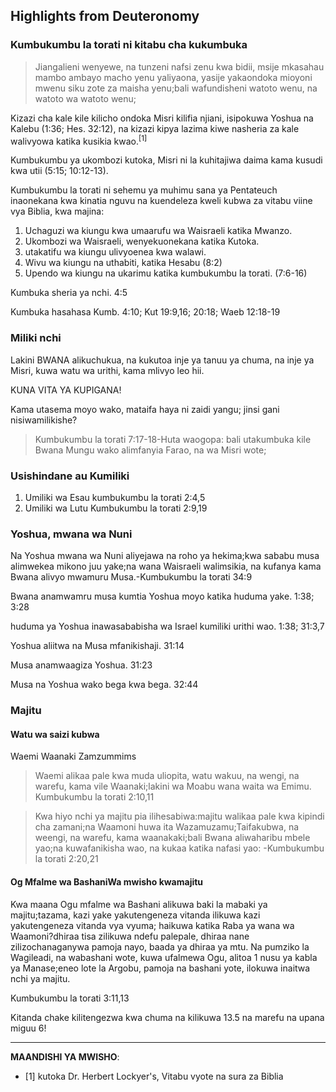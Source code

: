 ## Highlights from Deuteronomy

### Kumbukumbu la torati ni kitabu cha kukumbuka

> Jiangalieni wenyewe, na tunzeni nafsi zenu kwa bidii, msije mkasahau mambo ambayo macho yenu yaliyaona, yasije yakaondoka mioyoni mwenu siku zote za maisha yenu;bali wafundisheni watoto wenu, na watoto wa watoto wenu;

Kizazi cha kale kile kilicho ondoka Misri kilifia njiani, isipokuwa Yoshua na Kalebu (1:36; Hes. 32:12), na kizazi kipya lazima kiwe nasheria za kale walivyowa katika kusikia kwao.<sup>[1]</sup>

Kumbukumbu ya ukombozi kutoka, Misri ni la kuhitajiwa daima kama kusudi kwa utii (5:15; 10:12-13).

Kumbukumbu la torati ni sehemu ya muhimu sana ya Pentateuch inaonekana kwa kinatia nguvu na kuendeleza kweli kubwa za vitabu viine vya Biblia, kwa majina:

1. Uchaguzi wa kiungu kwa umaarufu wa Waisraeli katika Mwanzo.
2. Ukombozi wa Waisraeli, wenyekuonekana katika Kutoka.
3. utakatifu wa kiungu ulivyoenea kwa walawi.
4. Wivu wa kiungu na uthabiti, katika Hesabu (8:2)
5. Upendo wa kiungu na ukarimu katika kumbukumbu la torati. (7:6-16)

Kumbuka sheria ya nchi. 4:5

Kumbuka hasahasa Kumb. 4:10; Kut 19:9,16; 20:18; Waeb 12:18-19

### Miliki nchi

Lakini BWANA alikuchukua, na kukutoa inje ya tanuu ya chuma, na inje ya Misri, kuwa watu wa urithi, kama mlivyo leo hii.

KUNA VITA YA KUPIGANA!

Kama utasema moyo wako, mataifa haya ni zaidi yangu; jinsi gani nisiwamilikishe?

> Kumbukumbu la torati 7:17-18-Huta waogopa: bali utakumbuka kile Bwana Mungu wako alimfanyia Farao, na wa Misri wote;

### Usishindane au Kumiliki

1. Umiliki wa Esau kumbukumbu la torati 2:4,5
2. Umiliki wa Lutu Kumbukumbu la torati 2:9,19

### Yoshua, mwana wa Nuni

Na Yoshua mwana wa Nuni aliyejawa na roho ya hekima;kwa sababu musa alimwekea mikono juu yake;na wana Waisraeli walimsikia, na kufanya kama Bwana alivyo mwamuru Musa.-Kumbukumbu la torati 34:9

Bwana anamwamru musa kumtia Yoshua moyo katika huduma yake. 1:38; 3:28

huduma ya Yoshua inawasababisha wa Israel kumiliki urithi wao. 1:38; 31:3,7

Yoshua aliitwa na Musa mfanikishaji. 31:14

Musa anamwaagiza Yoshua. 31:23

Musa na Yoshua wako bega kwa bega. 32:44

### Majitu

#### Watu wa saizi kubwa

Waemi Waanaki Zamzummims

> Waemi alikaa pale kwa muda uliopita, watu wakuu, na wengi, na warefu, kama vile Waanaki;lakini wa Moabu wana waita wa Emimu. Kumbukumbu la torati 2:10,11

> Kwa hiyo nchi ya majitu pia ilihesabiwa:majitu walikaa pale kwa kipindi cha zamani;na Waamoni huwa ita Wazamuzamu;Taifakubwa, na weengi, na warefu, kama waanakaki;bali Bwana aliwaharibu mbele yao;na kuwafanikisha wao, na kukaa katika nafasi yao: -Kumbukumbu la torati 2:20,21

#### Og Mfalme wa BashaniWa mwisho kwamajitu

Kwa maana Ogu mfalme wa Bashani alikuwa baki la mabaki ya majitu;tazama, kazi yake yakutengeneza vitanda ilikuwa kazi yakutengeneza vitanda vya vyuma; haikuwa katika Raba ya wana wa Waamoni?dhiraa tisa zilikuwa ndefu palepale, dhiraa nane zilizochanaganywa pamoja nayo, baada ya dhiraa ya mtu. Na pumziko la Wagileadi, na wabashani wote, kuwa ufalmewa Ogu, alitoa 1 nusu ya kabla ya Manase;eneo lote la Argobu, pamoja na bashani yote, ilokuwa inaitwa nchi ya majitu.

Kumbukumbu la torati 3:11,13

Kitanda chake kilitengezwa kwa chuma na kilikuwa 13.5 na marefu na upana miguu 6!

---

**MAANDISHI YA MWISHO**:

- [1] kutoka Dr. Herbert Lockyer's, Vitabu vyote na sura za Biblia
